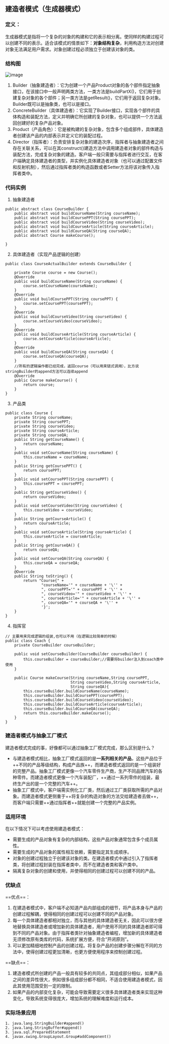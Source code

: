 ## 建造者模式（生成器模式）
### 定义：
生成器模式是指将一个复杂的对象的构建和它的表示相分离。使同样的构建过程可以创建不同的表示。适合该模式的情景如下：**对象结构复杂**，利用构造方法对创建对象无法满足用户需求。对象创建过程必须独立于创建该对象的类。
### 结构图
![image](./assets/1595061077.png)
1. Builder（抽象建造者）：它为创建一个产品Product对象的各个部件指定抽象接口，在该接口中一般声明两类方法，一类方法是buildPartX()，它们用于创建复杂对象的各个部件；另一类方法是getResult()，它们用于返回复杂对象。Builder既可以是抽象类，也可以是接口。
2. ConcreteBuilder（具体建造者）：它实现了Builder接口，实现各个部件的具体构造和装配方法，定义并明确它所创建的复杂对象，也可以提供一个方法返回创建好的复杂产品对象。
3. Product（产品角色）：它是被构建的复杂对象，包含多个组成部件，具体建造者创建该产品的内部表示并定义它的装配过程。
4. Director（指挥者）：负责安排复杂对象的建造次序，指挥者与抽象建造者之间存在关联关系，可以在其construct()建造方法中调用建造者对象的部件构造与装配方法，完成复杂对象的建造。客户端一般只需要与指挥者进行交互，在客户端确定具体建造者的类型，并实例化具体建造者对象（也可以通过配置文件和反射机制），然后通过指挥者类的构造函数或者Setter方法将该对象传入指挥者类中。

### 代码实例
1. 抽象建造者
```
public abstract class CourseBuilder {
    public abstract void buildCourseName(String courseName);
    public abstract void buildCoursePPT(String coursePPT);
    public abstract void buildCourseVideo(String courseVideo);
    public abstract void buildCourseArticle(String courseArticle);
    public abstract void buildCourseQA(String courseQA);
    public abstract Course makeCourse();

}
```
2. 具体建造者（实现产品逻辑的创建）

```
public class CourseActualBuilder extends CourseBuilder {

    private Course course = new Course();
    @Override
    public void buildCourseName(String courseName) {
        course.setCourseName(courseName);
    }
    @Override
    public void buildCoursePPT(String coursePPT) {
        course.setCoursePPT(coursePPT);
    }
    @Override
    public void buildCourseVideo(String courseVideo) {
        course.setCourseVideo(courseVideo);
    }
    @Override
    public void buildCourseArticle(String courseArticle) {
        course.setCourseArticle(courseArticle);
    }
    @Override
    public void buildCourseQA(String courseQA) {
        course.setCourseQA(courseQA);
    }
    //所有的逻辑操作都已经完成，返回course（可以用来链式调用），比方说stringBuilder的append方法可以连续append
    @Override
    public Course makeCourse() {
        return course;
    }
}
```
3. 产品类
```
public class Course {
    private String courseName;
    private String coursePPT;
    private String courseVideo;
    private String courseArticle;
    private String courseQA;
    public String getCourseName() {
        return courseName;
    }
    public void setCourseName(String courseName) {
        this.courseName = courseName;
    }
    public String getCoursePPT() {
        return coursePPT;
    }
    public void setCoursePPT(String coursePPT) {
        this.coursePPT = coursePPT;
    }
    public String getCourseVideo() {
        return courseVideo;
    }
    public void setCourseVideo(String courseVideo) {
        this.courseVideo = courseVideo;
    }
    public String getCourseArticle() {
        return courseArticle;
    }
    public void setCourseArticle(String courseArticle) {
        this.courseArticle = courseArticle;
    }
    public String getCourseQA() {
        return courseQA;
    }
    public void setCourseQA(String courseQA) {
        this.courseQA = courseQA;
    }
    @Override
    public String toString() {
        return "Course{" +
                "courseName='" + courseName + '\'' +
                ", coursePPT='" + coursePPT + '\'' +
                ", courseVideo='" + courseVideo + '\'' +
                ", courseArticle='" + courseArticle + '\'' +
                ", courseQA='" + courseQA + '\'' +
                '}';
    }
}

```
4. 指挥官

```
// 主要用来完成逻辑的组装,也可以不用（在逻辑比较简单的时候）
public class Coach {
    private CourseBuilder courseBuilder;

    public void setCourseBuilder(CourseBuilder courseBuilder) {
        this.courseBuilder = courseBuilder;//需要将builder注入到coach类中使用
    }

    public Course makeCourse(String courseName,String coursePPT,
                             String courseVideo,String courseArticle,
                             String courseQA){
        this.courseBuilder.buildCourseName(courseName);
        this.courseBuilder.buildCoursePPT(coursePPT);
        this.courseBuilder.buildCourseVideo(courseVideo);
        this.courseBuilder.buildCourseArticle(courseArticle);
        this.courseBuilder.buildCourseQA(courseQA);
        return this.courseBuilder.makeCourse();
    }
}
```
### 建造者模式与抽象工厂模式
建造者模式完成的事，好像都可以通过抽象工厂模式完成，那么区别是什么？

- 与建造者模式相比，抽象工厂模式返回的是**一系列相关的产品**，这些产品位于++不同的产品等级结构，构成产品族++，而建造者模式返回的是一个组装好的完整产品。抽象工厂模式更像一个汽车零件生产商，生产不同品牌汽车的各种零件。而建造者模式更像一个汽车装配厂，++通过一系列零件的组装，最终生产出的是一个完整的汽车++。
- 抽象工厂模式中，客户端需实例化工厂类，然后通过工厂类获取所需的产品对象。而建造者模式更侧重于++将复杂的构造对象的方法交给建造者去做++，而客户端只需要++通过指挥者++就能创建一个完整的产品实例。

### 适用环境
在以下情况下可以考虑使用建造者模式：

- 需要生成的产品对象有复杂的内部结构，这些产品对象通常包含多个成员属性。
- 需要生成的产品对象的属性相互依赖，需要指定其生成顺序。
- 对象的创建过程独立于创建该对象的类。在建造者模式中通过引入了指挥者类，将创建过程封装在指挥者类中，而不在建造者类和客户类中。
- 隔离复杂对象的创建和使用，并使得相同的创建过程可以创建不同的产品。

### 优缺点
==优点==：  
1. 在建造者模式中，客户端不必知道产品内部组成的细节，将产品本身与产品的创建过程解耦，使得相同的创建过程可以创建不同的产品对象。
2. 每一个具体建造者都相对独立，而与其他的具体建造者无关，因此可以很方便地替换具体建造者或增加新的具体建造者，用户使用不同的具体建造者即可得到不同的产品对象。由于指挥者类针对抽象建造者编程，增加新的具体建造者无须修改原有类库的代码，系统扩展方便，符合“开闭原则”。
3. 可以更加精细地控制产品的创建过程。将复杂产品的创建步骤分解在不同的方法中，使得创建过程更加清晰，也更方便使用程序来控制创建过程。  

==缺点==：
1. 建造者模式所创建的产品一般具有较多的共同点，其组成部分相似，如果产品之间的差异性很大，例如很多组成部分都不相同，不适合使用建造者模式，因此其使用范围受到一定的限制。
2. 如果产品的内部变化复杂，可能会导致需要定义很多具体建造者类来实现这种变化，导致系统变得很庞大，增加系统的理解难度和运行成本。

### 实际场景应用

```
1. java.lang.StringBuilder#append()
2. java.lang.StringBuffer#append()
3. java.sql.PreparedStatement
4. javax.swing.GroupLayout.Group#addComponent()
```